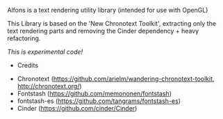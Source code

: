 Alfons is a text rendering utility library (intended for use with OpenGL)

This Library is based on the 'New Chronotext Toolkit', extracting only the text
rendering parts and removing the Cinder dependency + heavy refactoring.

*This is experimental code!*

* Credits

- Chronotext (https://github.com/arielm/wandering-chronotext-toolkit, http://chronotext.org/)
- Fontstash (https://github.com/memononen/fontstash)
- fontstash-es (https://github.com/tangrams/fontstash-es)
- Cinder (https://github.com/cinder/Cinder)
